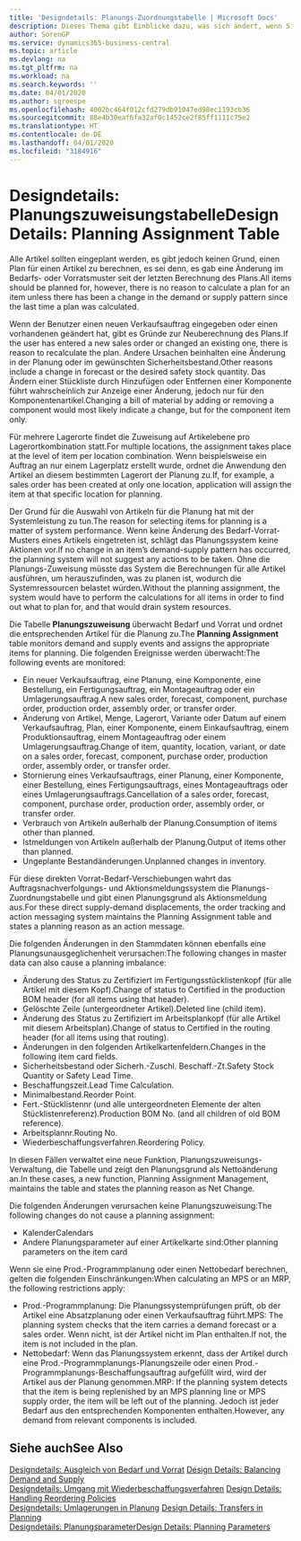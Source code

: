 ```yaml
---
title: 'Designdetails: Planungs-Zuordnungstabelle | Microsoft Docs'
description: Dieses Thema gibt Einblicke dazu, was sich ändert, wenn Sie einen Artikel für die Planung ändern.
author: SorenGP
ms.service: dynamics365-business-central
ms.topic: article
ms.devlang: na
ms.tgt_pltfrm: na
ms.workload: na
ms.search.keywords: ''
ms.date: 04/01/2020
ms.author: sgroespe
ms.openlocfilehash: 4002bc464f012cfd279db91047ed98ec1193cb36
ms.sourcegitcommit: 88e4b30eaf6fa32af0c1452ce2f85ff1111c75e2
ms.translationtype: HT
ms.contentlocale: de-DE
ms.lasthandoff: 04/01/2020
ms.locfileid: "3184916"
---
```

# <a name="design-details-planning-assignment-table"></a><span data-ttu-id="1c7e6-103">Designdetails: Planungszuweisungstabelle</span><span class="sxs-lookup"><span data-stu-id="1c7e6-103">Design Details: Planning Assignment Table</span></span>
<span data-ttu-id="1c7e6-104">Alle Artikel sollten eingeplant werden, es gibt jedoch keinen Grund, einen Plan für einen Artikel zu berechnen, es sei denn, es gab eine Änderung im Bedarfs- oder Vorratsmuster seit der letzten Berechnung des Plans.</span><span class="sxs-lookup"><span data-stu-id="1c7e6-104">All items should be planned for, however, there is no reason to calculate a plan for an item unless there has been a change in the demand or supply pattern since the last time a plan was calculated.</span></span>  

<span data-ttu-id="1c7e6-105">Wenn der Benutzer einen neuen Verkaufsauftrag eingegeben oder einen vorhandenen geändert hat, gibt es Gründe zur Neuberechnung des Plans.</span><span class="sxs-lookup"><span data-stu-id="1c7e6-105">If the user has entered a new sales order or changed an existing one, there is reason to recalculate the plan.</span></span> <span data-ttu-id="1c7e6-106">Andere Ursachen beinhalten eine Änderung in der Planung oder im gewünschten Sicherheitsbestand.</span><span class="sxs-lookup"><span data-stu-id="1c7e6-106">Other reasons include a change in forecast or the desired safety stock quantity.</span></span> <span data-ttu-id="1c7e6-107">Das Ändern einer Stückliste durch Hinzufügen oder Entfernen einer Komponente führt wahrscheinlich zur Anzeige einer Änderung, jedoch nur für den Komponentenartikel.</span><span class="sxs-lookup"><span data-stu-id="1c7e6-107">Changing a bill of material by adding or removing a component would most likely indicate a change, but for the component item only.</span></span>  

<span data-ttu-id="1c7e6-108">Für mehrere Lagerorte findet die Zuweisung auf Artikelebene pro Lagerortkombination statt.</span><span class="sxs-lookup"><span data-stu-id="1c7e6-108">For multiple locations, the assignment takes place at the level of item per location combination.</span></span> <span data-ttu-id="1c7e6-109">Wenn beispielsweise ein Auftrag an nur einem Lagerplatz erstellt wurde, ordnet die Anwendung den Artikel an diesem bestimmten Lagerort der Planung zu.</span><span class="sxs-lookup"><span data-stu-id="1c7e6-109">If, for example, a sales order has been created at only one location, application will assign the item at that specific location for planning.</span></span>  

<span data-ttu-id="1c7e6-110">Der Grund für die Auswahl von Artikeln für die Planung hat mit der Systemleistung zu tun.</span><span class="sxs-lookup"><span data-stu-id="1c7e6-110">The reason for selecting items for planning is a matter of system performance.</span></span> <span data-ttu-id="1c7e6-111">Wenn keine Änderung des Bedarf-Vorrat-Musters eines Artikels eingetreten ist, schlägt das Planungssystem keine Aktionen vor.</span><span class="sxs-lookup"><span data-stu-id="1c7e6-111">If no change in an item’s demand-supply pattern has occurred, the planning system will not suggest any actions to be taken.</span></span> <span data-ttu-id="1c7e6-112">Ohne die Planungs-Zuweisung müsste das System die Berechnungen für alle Artikel ausführen, um herauszufinden, was zu planen ist, wodurch die Systemressourcen belastet würden.</span><span class="sxs-lookup"><span data-stu-id="1c7e6-112">Without the planning assignment, the system would have to perform the calculations for all items in order to find out what to plan for, and that would drain system resources.</span></span>  

<span data-ttu-id="1c7e6-113">Die Tabelle **Planungszuweisung** überwacht Bedarf und Vorrat und ordnet die entsprechenden Artikel für die Planung zu.</span><span class="sxs-lookup"><span data-stu-id="1c7e6-113">The **Planning Assignment** table monitors demand and supply events and assigns the appropriate items for planning.</span></span> <span data-ttu-id="1c7e6-114">Die folgenden Ereignisse werden überwacht:</span><span class="sxs-lookup"><span data-stu-id="1c7e6-114">The following events are monitored:</span></span>  

* <span data-ttu-id="1c7e6-115">Ein neuer Verkaufsauftrag, eine Planung, eine Komponente, eine Bestellung, ein Fertigungsauftrag, ein Montageauftrag oder ein Umlagerungsauftrag.</span><span class="sxs-lookup"><span data-stu-id="1c7e6-115">A new sales order, forecast, component, purchase order, production order, assembly order, or transfer order.</span></span>  
* <span data-ttu-id="1c7e6-116">Änderung von Artikel, Menge, Lagerort, Variante oder Datum auf einem Verkaufsauftrag, Plan, einer Komponente, einem Einkaufsauftrag, einem Produktionsauftrag, einem Montageauftrag oder einem Umlagerungsauftrag.</span><span class="sxs-lookup"><span data-stu-id="1c7e6-116">Change of item, quantity, location, variant, or date on a sales order, forecast, component, purchase order, production order, assembly order, or transfer order.</span></span>  
* <span data-ttu-id="1c7e6-117">Stornierung eines Verkaufsauftrags, einer Planung, einer Komponente, einer Bestellung, eines Fertigungsauftrags, eines Montageauftrags oder eines Umlagerungsauftrags.</span><span class="sxs-lookup"><span data-stu-id="1c7e6-117">Cancellation of a sales order, forecast, component, purchase order, production order, assembly order, or transfer order.</span></span>  
* <span data-ttu-id="1c7e6-118">Verbrauch von Artikeln außerhalb der Planung.</span><span class="sxs-lookup"><span data-stu-id="1c7e6-118">Consumption of items other than planned.</span></span>  
* <span data-ttu-id="1c7e6-119">Istmeldungen von Artikeln außerhalb der Planung.</span><span class="sxs-lookup"><span data-stu-id="1c7e6-119">Output of items other than planned.</span></span>  
* <span data-ttu-id="1c7e6-120">Ungeplante Bestandänderungen.</span><span class="sxs-lookup"><span data-stu-id="1c7e6-120">Unplanned changes in inventory.</span></span>  

<span data-ttu-id="1c7e6-121">Für diese direkten Vorrat-Bedarf-Verschiebungen wahrt das Auftragsnachverfolgungs- und Aktionsmeldungssystem die Planungs-Zuordnungstabelle und gibt einen Planungsgrund als Aktionsmeldung aus.</span><span class="sxs-lookup"><span data-stu-id="1c7e6-121">For these direct supply-demand displacements, the order tracking and action messaging system maintains the Planning Assignment table and states a planning reason as an action message.</span></span>  

<span data-ttu-id="1c7e6-122">Die folgenden Änderungen in den Stammdaten können ebenfalls eine Planungsunausgeglichenheit verursachen:</span><span class="sxs-lookup"><span data-stu-id="1c7e6-122">The following changes in master data can also cause a planning imbalance:</span></span>  

* <span data-ttu-id="1c7e6-123">Änderung des Status zu Zertifiziert im Fertigungsstücklistenkopf (für alle Artikel mit diesem Kopf).</span><span class="sxs-lookup"><span data-stu-id="1c7e6-123">Change of status to Certified in the production BOM header (for all items using that header).</span></span>  
* <span data-ttu-id="1c7e6-124">Gelöschte Zeile (untergeordneter Artikel).</span><span class="sxs-lookup"><span data-stu-id="1c7e6-124">Deleted line (child item).</span></span>  
* <span data-ttu-id="1c7e6-125">Änderung des Status zu Zertifiziert im Arbeitsplankopf (für alle Artikel mit diesem Arbeitsplan).</span><span class="sxs-lookup"><span data-stu-id="1c7e6-125">Change of status to Certified in the routing header (for all items using that routing).</span></span>  
* <span data-ttu-id="1c7e6-126">Änderungen in den folgenden Artikelkartenfeldern.</span><span class="sxs-lookup"><span data-stu-id="1c7e6-126">Changes in the following item card fields.</span></span>  
* <span data-ttu-id="1c7e6-127">Sicherheitsbestand oder Sicherh.-Zuschl. Beschaff.-Zt.</span><span class="sxs-lookup"><span data-stu-id="1c7e6-127">Safety Stock Quantity or Safety Lead Time.</span></span>  
* <span data-ttu-id="1c7e6-128">Beschaffungszeit.</span><span class="sxs-lookup"><span data-stu-id="1c7e6-128">Lead Time Calculation.</span></span>  
* <span data-ttu-id="1c7e6-129">Minimalbestand.</span><span class="sxs-lookup"><span data-stu-id="1c7e6-129">Reorder Point.</span></span>  
* <span data-ttu-id="1c7e6-130">Fert.-Stücklistennr (und alle untergeordneten Elemente der alten Stücklistenreferenz).</span><span class="sxs-lookup"><span data-stu-id="1c7e6-130">Production BOM No. (and all children of old BOM reference).</span></span>  
* <span data-ttu-id="1c7e6-131">Arbeitsplannr.</span><span class="sxs-lookup"><span data-stu-id="1c7e6-131">Routing No.</span></span>  
* <span data-ttu-id="1c7e6-132">Wiederbeschaffungsverfahren.</span><span class="sxs-lookup"><span data-stu-id="1c7e6-132">Reordering Policy.</span></span>  

<span data-ttu-id="1c7e6-133">In diesen Fällen verwaltet eine neue Funktion, Planungszuweisungs-Verwaltung, die Tabelle und zeigt den Planungsgrund als Nettoänderung an.</span><span class="sxs-lookup"><span data-stu-id="1c7e6-133">In these cases, a new function, Planning Assignment Management, maintains the table and states the planning reason as Net Change.</span></span>  

<span data-ttu-id="1c7e6-134">Die folgenden Änderungen verursachen keine Planungszuweisung:</span><span class="sxs-lookup"><span data-stu-id="1c7e6-134">The following changes do not cause a planning assignment:</span></span>  

* <span data-ttu-id="1c7e6-135">Kalender</span><span class="sxs-lookup"><span data-stu-id="1c7e6-135">Calendars</span></span>  
* <span data-ttu-id="1c7e6-136">Andere Planungsparameter auf einer Artikelkarte sind:</span><span class="sxs-lookup"><span data-stu-id="1c7e6-136">Other planning parameters on the item card</span></span>  

<span data-ttu-id="1c7e6-137">Wenn sie eine Prod.-Programmplanung oder einen Nettobedarf berechnen, gelten die folgenden Einschränkungen:</span><span class="sxs-lookup"><span data-stu-id="1c7e6-137">When calculating an MPS or an MRP, the following restrictions apply:</span></span>  

* <span data-ttu-id="1c7e6-138">Prod.-Programmplanung: Die Planungssystemprüfungen prüft, ob der Artikel eine Absatzplanung oder einen Verkaufsauftrag führt.</span><span class="sxs-lookup"><span data-stu-id="1c7e6-138">MPS: The planning system checks that the item carries a demand forecast or a sales order.</span></span> <span data-ttu-id="1c7e6-139">Wenn nicht, ist der Artikel nicht im Plan enthalten.</span><span class="sxs-lookup"><span data-stu-id="1c7e6-139">If not, the item is not included in the plan.</span></span>  
* <span data-ttu-id="1c7e6-140">Nettobedarf: Wenn das Planungssystem erkennt, dass der Artikel durch eine Prod.-Programmplanungs-Planungszeile oder einen Prod.-Programmplanungs-Beschaffungsauftrag aufgefüllt wird, wird der Artikel aus der Planung genommen.</span><span class="sxs-lookup"><span data-stu-id="1c7e6-140">MRP: If the planning system detects that the item is being replenished by an MPS planning line or MPS supply order, the item will be left out of the planning.</span></span> <span data-ttu-id="1c7e6-141">Jedoch ist jeder Bedarf aus den entsprechenden Komponenten enthalten.</span><span class="sxs-lookup"><span data-stu-id="1c7e6-141">However, any demand from relevant components is included.</span></span>  

## <a name="see-also"></a><span data-ttu-id="1c7e6-142">Siehe auch</span><span class="sxs-lookup"><span data-stu-id="1c7e6-142">See Also</span></span>  
<span data-ttu-id="1c7e6-143">[Designdetails: Ausgleich von Bedarf und Vorrat](design-details-balancing-demand-and-supply.md) </span><span class="sxs-lookup"><span data-stu-id="1c7e6-143">[Design Details: Balancing Demand and Supply](design-details-balancing-demand-and-supply.md) </span></span>  
<span data-ttu-id="1c7e6-144">[Designdetails: Umgang mit Wiederbeschaffungsverfahren](design-details-handling-reordering-policies.md) </span><span class="sxs-lookup"><span data-stu-id="1c7e6-144">[Design Details: Handling Reordering Policies](design-details-handling-reordering-policies.md) </span></span>  
<span data-ttu-id="1c7e6-145">[Designdetails: Umlagerungen in Planung](design-details-transfers-in-planning.md) </span><span class="sxs-lookup"><span data-stu-id="1c7e6-145">[Design Details: Transfers in Planning](design-details-transfers-in-planning.md) </span></span>  
[<span data-ttu-id="1c7e6-146">Designdetails: Planungsparameter</span><span class="sxs-lookup"><span data-stu-id="1c7e6-146">Design Details: Planning Parameters</span></span>](design-details-planning-parameters.md)  
